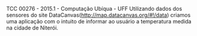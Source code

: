 TCC 00276 - 2015.1 - Computação Ubíqua - UFF
Utilizando dados dos sensores do site DataCanvas(http://map.datacanvas.org/#!/data) criamos uma aplicação com o intuito de informar ao usuário a temperatura medida na cidade de Niterói.
